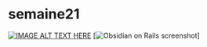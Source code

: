 # semaine21
[![IMAGE ALT TEXT HERE](http://img.youtube.com/vi/oIOmcAtKB5M/0.jpg)](http://www.youtube.com/watch?v=oIOmcAtKB5M)
[![Obsidian on Rails screenshot](http://github.com/stilkr/semaine21/screenshot.png)]
